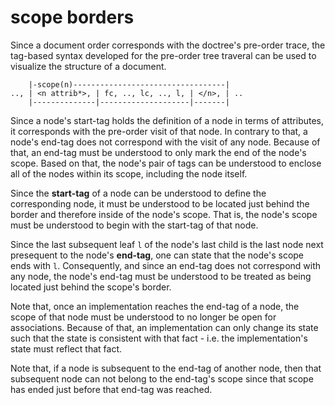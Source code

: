 
<!-- ======================================================================= -->
# scope borders

Since a document order corresponds with the doctree's pre-order trace, the
tag-based syntax developed for the pre-order tree traveral can be used to
visualize the structure of a document.

```
    |-scope(n)----------------------------------|
.., | <n attrib*>, | fc, .., lc, .., l, | </n>, | ..
    |--------------|--------------------|-------|
```

Since a node's start-tag holds the definition of a node in terms of attributes,
it corresponds with the pre-order visit of that node. In contrary to that, a
node's end-tag does not correspond with the visit of any node. Because of that,
an end-tag must be understood to only mark the end of the node's scope. Based
on that, the node's pair of tags can be understood to enclose all of the nodes
within its scope, including the node itself.

Since the **start-tag** of a node can be understood to define the corresponding
node, it must be understood to be located just behind the border and therefore
inside of the node's scope. That is, the node's scope must be understood to
begin with the start-tag of that node.

Since the last subsequent leaf `l` of the node's last child is the last node
next presequent to the node's **end-tag**, one can state that the node's scope
ends with `l`. Consequently, and since an end-tag does not correspond with any
node, the node's end-tag must be understood to be treated as being located just
behind the scope's border.

Note that, once an implementation reaches the end-tag of a node, the scope of
that node must be understood to no longer be open for associations. Because
of that, an implementation can only change its state such that the state is
consistent with that fact - i.e. the implementation's state must reflect that
fact.

Note that, if a node is subsequent to the end-tag of another node, then that
subsequent node can not belong to the end-tag's scope since that scope has
ended just before that end-tag was reached.
